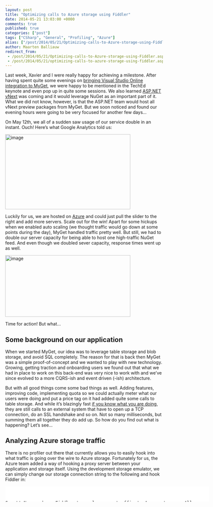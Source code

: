 ```yaml
---
layout: post
title: "Optimizing calls to Azure storage using Fiddler"
date: 2014-05-21 13:03:00 +0000
comments: true
published: true
categories: ["post"]
tags: ["CSharp", "General", "Profiling", "Azure"]
alias: ["/post/2014/05/21/Optimizing-calls-to-Azure-storage-using-Fiddler.aspx", "/post/2014/05/21/optimizing-calls-to-azure-storage-using-fiddler.aspx"]
author: Maarten Balliauw
redirect_from:
 - /post/2014/05/21/Optimizing-calls-to-Azure-storage-using-Fiddler.aspx.html
 - /post/2014/05/21/optimizing-calls-to-azure-storage-using-fiddler.aspx.html
---
```

<p>Last week, Xavier and I were really happy for achieving a milestone. After having spent quite some evenings on <a href="http://blog.myget.org/post/2014/05/12/Announcing-Visual-Studio-Online-integration.aspx">bringing Visual Studio Online integration to MyGet</a>, we were happy to be mentioned in the TechEd keynote and even pop up in quite some sessions. We also learned <a href="http://www.asp.net/vnext">ASP.NET vNext</a> was coming and it would leverage NuGet as an important part of it. What we did not know, however, is that the ASP.NET team would host all vNext preview packages from MyGet. But we soon noticed and found our evening hours were going to be very focused for another few days…</p> <p>On May 12th, we all of a sudden saw usage of our service double in an instant. Ouch! Here’s what Google Analytics told us:</p> <p><a href="/images/image_324.png"><img width="400" height="240" title="image" style="margin: 0px; border: 0px currentColor; border-image: none; padding-top: 0px; padding-right: 0px; padding-left: 0px; display: inline; background-image: none;" alt="image" src="/images/image_thumb_284.png" border="0"></a></p> <p>Luckily for us, we are hosted on <a href="http://www.azure.com">Azure</a> and could just pull the slider to the right and add more servers. Scale out for the win! Apart for some hickups when we enabled auto scaling (we thought traffic would go down at some points during the day), MyGet handled traffic pretty well. But still, we had to double our server capacity for being able to host one high-traffic NuGet feed. And even though we doubled sever capacity, response times went up as well.</p> <p><a href="/images/image_325.png"><img width="400" height="197" title="image" style="border: 0px currentColor; border-image: none; padding-top: 0px; padding-right: 0px; padding-left: 0px; display: inline; background-image: none;" alt="image" src="/images/image_thumb_285.png" border="0"></a></p>    <p>Time for action! But what…</p> <h2>Some background on our application</h2> <p>When we started MyGet, our idea was to leverage table storage and blob storage, and avoid SQL completely. The reason for that is back then MyGet was a simple proof-of-concept and we wanted to play with new technology. Growing, getting traction and onboarding users we found out that what we had in place to work on this back-end was very nice to work with and we’ve since evolved to a more CQRS-ish and event driven (-ish) architecture.</p> <p>But with all good things come some bad things as well. Adding features, improving code, implementing quota so we could actually meter what our users were doing and put a price tag on it had added quite some calls to table storage. And while it’s blazingly fast <a href="/post/2012/10/08/What-PartitionKey-and-RowKey-are-for-in-Windows-Azure-Table-Storage.aspx">if you know what you are doing</a>, they are still calls to an external system that have to open up a TCP connection, do an SSL handshake and so on. Not so many milliseconds, but summing them all together they do add up. So how do you find out what is happening? Let’s see…</p> <h2>Analyzing Azure storage traffic</h2> <p>There is no profiler out there that currently allows you to easily hook into what traffic is going over the wire to Azure storage. Fortunately for us, the Azure team added a way of hooking a proxy server between your application and storage itself. Using the development storage emulator, we can simply change our storage connection string to the following and hook Fiddler in:</p> <div class="wlWriterEditableSmartContent" id="scid:9D7513F9-C04C-4721-824A-2B34F0212519:c2c3c4a2-b30f-4ec0-9a21-dcedfcda820d" style="margin: 0px; padding: 0px; float: none; display: inline;"><pre style="width: 652px; height: 49px; overflow: auto; background-color: white;"><div><!--

Code highlighting produced by Actipro CodeHighlighter (freeware)
http://www.CodeHighlighter.com/

--><span style="color: rgb(0, 0, 0);">UseDevelopmentStorage</span><span style="color: rgb(0, 0, 0);">=</span><span style="color: rgb(0, 0, 0);">true</span><span style="color: rgb(0, 0, 0);">;</span><span style="color: rgb(0, 0, 0);">DevelopmentStorageProxyUri</span><span style="color: rgb(0, 0, 0);">=</span><span style="color: rgb(0, 0, 0);">http:</span><span style="color: rgb(0, 0, 0);">//</span><span style="color: rgb(0, 0, 0);">ipv4</span><span style="color: rgb(0, 0, 0);">.</span><span style="color: rgb(0, 0, 0);">fiddler</span></div></pre><!-- Code inserted with Steve Dunn's Windows Live Writer Code Formatter Plugin.  http://dunnhq.com --></div>
<p>Great! Now we have Fiddler to analyze our traffic to Azure storage. All requests going to blob, table or queue storage services are now visible: URL, result, timing and so forth.</p>
<p><a href="/images/image_326.png"><img width="640" height="203" title="image" style="border: 0px currentColor; border-image: none; padding-top: 0px; padding-right: 0px; padding-left: 0px; display: inline; background-image: none;" alt="image" src="/images/image_thumb_286.png" border="0"></a></p>
<p>The picture above is not coming from MyGet but just to illustrate the idea. You can clear the list of requests, load a specific page or action in your application and see the calls going out to storage. And we had some critical paths where we did over 7 requests. If each of them is 30ms on average, that is 210ms just to grab some data. And then you’ve not even done anything with it… So we decided to tackle that in our code.</p>
<p>Another thing we noticed by looking at URLs here is that we had some of those requests filtering only using the table storage RowKey, resulting in a +/- 2 second roundtrip on some requests. That is bad. And so we also fixed that (on some occasions by adding some caching, on others by restructuring the way data is stored and moving our filter to PartitionKey or a combination of PartitionKey and RowKey <a href="/post/2012/10/08/What-PartitionKey-and-RowKey-are-for-in-Windows-Azure-Table-Storage.aspx">as you should</a>).</p>
<p>The result of this? Well have a look at that picture above where our response times are shown: we managed to drastically reduce response times, making ourselves happy (we could kill some VM’s), and our users as well because everything is faster.</p>
<p>A simple trick with great results!</p>
{% include imported_disclaimer.html %}
